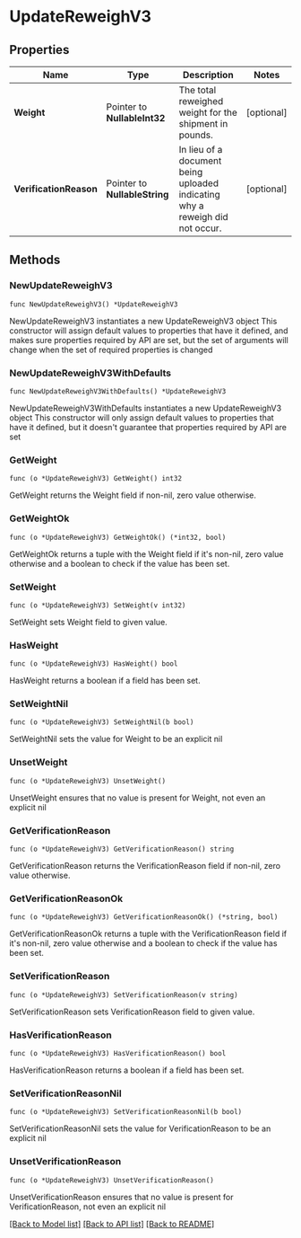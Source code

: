 # UpdateReweighV3

## Properties

Name | Type | Description | Notes
------------ | ------------- | ------------- | -------------
**Weight** | Pointer to **NullableInt32** | The total reweighed weight for the shipment in pounds. | [optional] 
**VerificationReason** | Pointer to **NullableString** | In lieu of a document being uploaded indicating why a reweigh did not occur. | [optional] 

## Methods

### NewUpdateReweighV3

`func NewUpdateReweighV3() *UpdateReweighV3`

NewUpdateReweighV3 instantiates a new UpdateReweighV3 object
This constructor will assign default values to properties that have it defined,
and makes sure properties required by API are set, but the set of arguments
will change when the set of required properties is changed

### NewUpdateReweighV3WithDefaults

`func NewUpdateReweighV3WithDefaults() *UpdateReweighV3`

NewUpdateReweighV3WithDefaults instantiates a new UpdateReweighV3 object
This constructor will only assign default values to properties that have it defined,
but it doesn't guarantee that properties required by API are set

### GetWeight

`func (o *UpdateReweighV3) GetWeight() int32`

GetWeight returns the Weight field if non-nil, zero value otherwise.

### GetWeightOk

`func (o *UpdateReweighV3) GetWeightOk() (*int32, bool)`

GetWeightOk returns a tuple with the Weight field if it's non-nil, zero value otherwise
and a boolean to check if the value has been set.

### SetWeight

`func (o *UpdateReweighV3) SetWeight(v int32)`

SetWeight sets Weight field to given value.

### HasWeight

`func (o *UpdateReweighV3) HasWeight() bool`

HasWeight returns a boolean if a field has been set.

### SetWeightNil

`func (o *UpdateReweighV3) SetWeightNil(b bool)`

 SetWeightNil sets the value for Weight to be an explicit nil

### UnsetWeight
`func (o *UpdateReweighV3) UnsetWeight()`

UnsetWeight ensures that no value is present for Weight, not even an explicit nil
### GetVerificationReason

`func (o *UpdateReweighV3) GetVerificationReason() string`

GetVerificationReason returns the VerificationReason field if non-nil, zero value otherwise.

### GetVerificationReasonOk

`func (o *UpdateReweighV3) GetVerificationReasonOk() (*string, bool)`

GetVerificationReasonOk returns a tuple with the VerificationReason field if it's non-nil, zero value otherwise
and a boolean to check if the value has been set.

### SetVerificationReason

`func (o *UpdateReweighV3) SetVerificationReason(v string)`

SetVerificationReason sets VerificationReason field to given value.

### HasVerificationReason

`func (o *UpdateReweighV3) HasVerificationReason() bool`

HasVerificationReason returns a boolean if a field has been set.

### SetVerificationReasonNil

`func (o *UpdateReweighV3) SetVerificationReasonNil(b bool)`

 SetVerificationReasonNil sets the value for VerificationReason to be an explicit nil

### UnsetVerificationReason
`func (o *UpdateReweighV3) UnsetVerificationReason()`

UnsetVerificationReason ensures that no value is present for VerificationReason, not even an explicit nil

[[Back to Model list]](../README.md#documentation-for-models) [[Back to API list]](../README.md#documentation-for-api-endpoints) [[Back to README]](../README.md)


